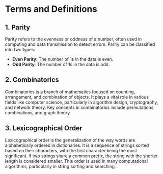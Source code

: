 # Terms and Definitions
 
## 1. Parity
 Parity refers to the evenness or oddness of a number, often used in computing and data transmission to detect errors. Parity can be classified into two types:
- **Even Parity**: The number of 1s in the data is even.
- **Odd Parity**: The number of 1s in the data is odd.

## 2. Combinatorics
 Combinatorics is a branch of mathematics focused on counting, arrangement, and combination of objects. It plays a vital role in various fields like computer science, particularly in algorithm design, cryptography, and network theory. Key concepts in combinatorics include permutations, combinations, and graph theory.

## 3. Lexicographical Order
 Lexicographical order is the generalization of the way words are alphabetically ordered in dictionaries. It is a sequence of strings sorted based on their characters, with the first character being the most significant. If two strings share a common prefix, the string with the shorter length is considered smaller. This order is used in many computational algorithms, particularly in string sorting and searching.
  
 
